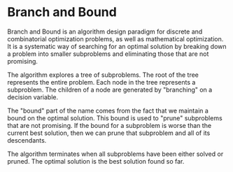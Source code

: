 # Branch and Bound

Branch and Bound is an algorithm design paradigm for discrete and combinatorial optimization problems, as well as mathematical optimization. It is a systematic way of searching for an optimal solution by breaking down a problem into smaller subproblems and eliminating those that are not promising.

The algorithm explores a tree of subproblems. The root of the tree represents the entire problem. Each node in the tree represents a subproblem. The children of a node are generated by "branching" on a decision variable.

The "bound" part of the name comes from the fact that we maintain a bound on the optimal solution. This bound is used to "prune" subproblems that are not promising. If the bound for a subproblem is worse than the current best solution, then we can prune that subproblem and all of its descendants.

The algorithm terminates when all subproblems have been either solved or pruned. The optimal solution is the best solution found so far.
